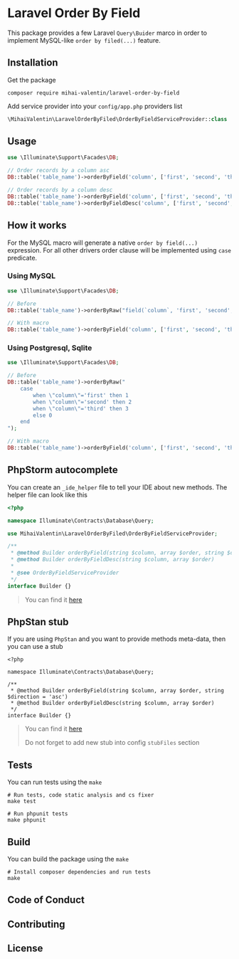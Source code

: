 # Laravel Order By Field

This package provides a few Laravel `Query\Buider` marco in order to implement MySQL-like `order by filed(...)` feature.

## Installation

Get the package

```shell
composer require mihai-valentin/laravel-order-by-field
```

Add service provider into your `config/app.php` providers list

```php
\MihaiValentin\LaravelOrderByFiled\OrderByFieldServiceProvider::class
```

## Usage

```php
use \Illuminate\Support\Facades\DB;

// Order records by a column asc
DB::table('table_name')->orderByField('column', ['first', 'second', 'third']);

// Order records by a column desc
DB::table('table_name')->orderByField('column', ['first', 'second', 'third'], 'desc');
DB::table('table_name')->orderByFieldDesc('column', ['first', 'second', 'third']);
```

## How it works

For the MySQL macro will generate a native `order by field(...)` expression. For all other drivers order clause will be
implemented using `case` predicate.

### Using MySQL

```php
use \Illuminate\Support\Facades\DB;

// Before
DB::table('table_name')->orderByRaw("field(`column`, 'first', 'second', 'third')");

// With macro
DB::table('table_name')->orderByField('column', ['first', 'second', 'third']);
```

### Using Postgresql, Sqlite

```php
use \Illuminate\Support\Facades\DB;

// Before
DB::table('table_name')->orderByRaw("
    case
        when \"column\"='first' then 1
        when \"column\"='second' then 2
        when \"column\"='third' then 3
        else 0
    end
");

// With macro
DB::table('table_name')->orderByField('column', ['first', 'second', 'third']);
```

## PhpStorm autocomplete

You can create an `_ide_helper` file to tell your IDE about new methods. The helper file can look like this

```php
<?php

namespace Illuminate\Contracts\Database\Query;

use MihaiValentin\LaravelOrderByFiled\OrderByFieldServiceProvider;

/**
 * @method Builder orderByField(string $column, array $order, string $direction = 'asc')
 * @method Builder orderByFieldDesc(string $column, array $order)
 *
 * @see OrderByFieldServiceProvider
 */
interface Builder {}
```

> You can find it [here]()

## PhpStan stub

If you are using `PhpStan` and you want to provide methods meta-data, then you can use a stub

```stub
<?php

namespace Illuminate\Contracts\Database\Query;

/**
 * @method Builder orderByField(string $column, array $order, string $direction = 'asc')
 * @method Builder orderByFieldDesc(string $column, array $order)
 */
interface Builder {}
```

> You can find it [here]()
> 
> Do not forget to add new stub into config `stubFiles` section

## Tests

You can run tests using the `make`

```shell
# Run tests, code static analysis and cs fixer
make test
```

```shell
# Run phpunit tests
make phpunit
```

## Build

You can build the package using the `make`

```shell
# Install composer dependencies and run tests
make
```

## Code of Conduct

## Contributing

## License
